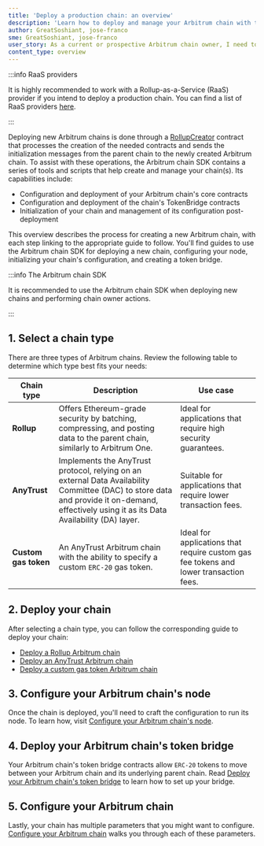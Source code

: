 ```yaml
---
title: 'Deploy a production chain: an overview'
description: 'Learn how to deploy and manage your Arbitrum chain with the Arbitrum chain SDK.'
author: GreatSoshiant, jose-franco
sme: GreatSoshiant, jose-franco
user_story: As a current or prospective Arbitrum chain owner, I need to onboard into the Arbitrum chain SDK by understanding the available onboarding paths, and how to select the path that meets my needs.
content_type: overview
---
```


:::info RaaS providers

It is highly recommended to work with a Rollup-as-a-Service (RaaS) provider if you intend to deploy a production chain. You can find a list of RaaS providers [here](/launch-arbitrum-chain/06-third-party-integrations/02-third-party-providers.md#rollup-as-a-service-raas-providers).

:::

Deploying new Arbitrum chains is done through a [RollupCreator](/launch-arbitrum-chain/03-deploy-an-arbitrum-chain/07-canonical-factory-contracts.mdx) contract that processes the creation of the needed contracts and sends the initialization messages from the parent chain to the newly created Arbitrum chain. To assist with these operations, the Arbitrum chain SDK contains a series of tools and scripts that help create and manage your chain(s). Its capabilities include:

- Configuration and deployment of your Arbitrum chain's core contracts
- Configuration and deployment of the chain's TokenBridge contracts
- Initialization of your chain and management of its configuration post-deployment

This overview describes the process for creating a new Arbitrum chain, with each step linking to the appropriate guide to follow. You'll find guides to use the Arbitrum chain SDK for deploying a new chain, configuring your node, initializing your chain's configuration, and creating a token bridge.

:::info The Arbitrum chain SDK

It is recommended to use the Arbitrum chain SDK when deploying new chains and performing chain owner actions.

:::

## 1. Select a chain type

There are three types of Arbitrum chains. Review the following table to determine which type best fits your needs:

| Chain type           | Description                                                                                                                                                                                                                                                                                                       | Use case                                                                              |
| -------------------- | ----------------------------------------------------------------------------------------------------------------------------------------------------------------------------------------------------------------------------------------------------------------------------------------------------------------- | ------------------------------------------------------------------------------------- |
| **Rollup**           | Offers Ethereum-grade security by batching, compressing, and posting data to the parent chain, similarly to <a data-quicklook-from='arbitrum-one'>Arbitrum One</a>.                                                                                                                                               | Ideal for applications that require high security guarantees.                         |
| **AnyTrust**         | Implements the <a data-quicklook-from='arbitrum-anytrust-protocol'>AnyTrust protocol</a>, relying on an external <a data-quicklook-from='data-availability-committee-dac'>Data Availability Committee (DAC)</a> to store data and provide it on-demand, effectively using it as its Data Availability (DA) layer. | Suitable for applications that require lower transaction fees.                        |
| **Custom gas token** | An AnyTrust Arbitrum chain with the ability to specify a custom `ERC-20` gas token.                                                                                                                                                                                                                                  | Ideal for applications that require custom gas fee tokens and lower transaction fees. |

## 2. Deploy your chain

After selecting a chain type, you can follow the corresponding guide to deploy your chain:

- [Deploy a Rollup Arbitrum chain](/launch-arbitrum-chain/03-deploy-an-arbitrum-chain/02-deploying-rollup-chain.md)
- [Deploy an AnyTrust Arbitrum chain](/launch-arbitrum-chain/03-deploy-an-arbitrum-chain/03-deploying-anytrust-chain.md)
- [Deploy a custom gas token Arbitrum chain](/launch-arbitrum-chain/03-deploy-an-arbitrum-chain/04-deploying-custom-gas-token-chain.md)

## 3. Configure your Arbitrum chain's node

Once the chain is deployed, you'll need to craft the configuration to run its node. To learn how, visit [Configure your Arbitrum chain's node](/launch-arbitrum-chain/how-tos/arbitrum-sdk-preparing-node-config.md).

## 4. Deploy your Arbitrum chain's token bridge

Your Arbitrum chain's token bridge contracts allow `ERC-20` tokens to move between your Arbitrum chain and its underlying parent chain. Read [Deploy your Arbitrum chain's token bridge](/launch-arbitrum-chain/03-deploy-an-arbitrum-chain/05-deploying-token-bridge.md) to learn how to set up your bridge.

## 5. Configure your Arbitrum chain

Lastly, your chain has multiple parameters that you might want to configure. [Configure your Arbitrum chain](/launch-arbitrum-chain/03-deploy-an-arbitrum-chain/01-configuring-arbitrum-chain.md) walks you through each of these parameters.

